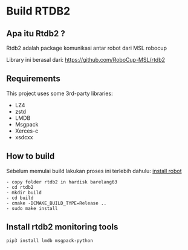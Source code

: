 # Build RTDB2

## Apa itu Rtdb2 ?
Rtdb2 adalah package komunikasi antar robot dari MSL robocup

Library ini berasal dari: https://github.com/RoboCup-MSL/rtdb2

## Requirements

This project uses some 3rd-party libraries:

-  LZ4
-  zstd
-  LMDB
-  Msgpack
-  Xerces-c
-  xsdcxx


## How to build
Sebelum memulai build lakukan proses ini terlebih dahulu: [install robot](install_all.md)

```
- copy folder rtdb2 in hardisk barelang63
- cd rtdb2
- mkdir build
- cd build
- cmake -DCMAKE_BUILD_TYPE=Release ..
- sudo make install
```

## Install rtdb2 monitoring tools
```
pip3 install lmdb msgpack-python
```